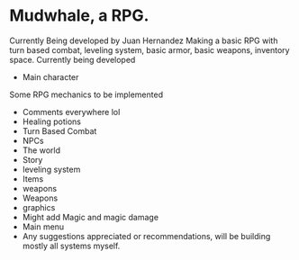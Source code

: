 # Mudwhale, a RPG.
Currently Being developed by Juan Hernandez
Making a basic RPG with turn based combat, leveling system, basic armor, basic weapons, inventory space.
Currently being developed
* Main character

Some RPG mechanics to be implemented
* Comments everywhere lol
* Healing potions
* Turn Based Combat
* NPCs
* The world
* Story
* leveling system
* Items
* weapons
* Weapons
* graphics
* Might add Magic and magic damage
* Main menu
* Any suggestions appreciated or recommendations, will be building mostly all systems myself.
